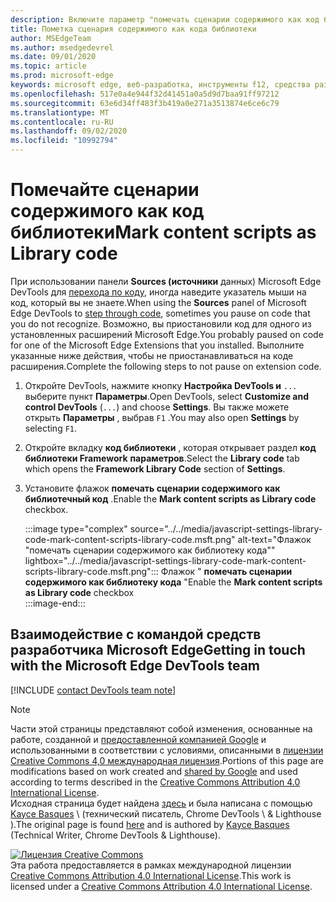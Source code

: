 ```yaml
---
description: Включите параметр "помечать сценарии содержимого как код библиотеки" в настройках > код библиотеки Framework.
title: Пометка сценария содержимого как кода библиотеки
author: MSEdgeTeam
ms.author: msedgedevrel
ms.date: 09/01/2020
ms.topic: article
ms.prod: microsoft-edge
keywords: microsoft edge, веб-разработка, инструменты f12, средства разработчика
ms.openlocfilehash: 517e0a4e944f32d41451a0a5d9d7baa91ff97212
ms.sourcegitcommit: 63e6d34ff483f3b419a0e271a3513874e6ce6c79
ms.translationtype: MT
ms.contentlocale: ru-RU
ms.lasthandoff: 09/02/2020
ms.locfileid: "10992794"
---
```

<!-- Copyright Kayce Basques 

   Licensed under the Apache License, Version 2.0 (the "License");
   you may not use this file except in compliance with the License.
   You may obtain a copy of the License at

       https://www.apache.org/licenses/LICENSE-2.0

   Unless required by applicable law or agreed to in writing, software
   distributed under the License is distributed on an "AS IS" BASIS,
   WITHOUT WARRANTIES OR CONDITIONS OF ANY KIND, either express or implied.
   See the License for the specific language governing permissions and
   limitations under the License.  -->

# <span data-ttu-id="d9b1c-104">Помечайте сценарии содержимого как код библиотеки</span><span class="sxs-lookup"><span data-stu-id="d9b1c-104">Mark content scripts as Library code</span></span>  

<span data-ttu-id="d9b1c-105">При использовании панели **Sources (источники** данных) Microsoft Edge DevTools для [перехода по коду][DevToolsJavascriptStepThroughCode], иногда наведите указатель мыши на код, который вы не знаете.</span><span class="sxs-lookup"><span data-stu-id="d9b1c-105">When using the **Sources** panel of Microsoft Edge DevTools to [step through code][DevToolsJavascriptStepThroughCode], sometimes you pause on code that you do not recognize.</span></span>  <span data-ttu-id="d9b1c-106">Возможно, вы приостановили код для одного из установленных расширений Microsoft Edge.</span><span class="sxs-lookup"><span data-stu-id="d9b1c-106">You probably paused on code for one of the Microsoft Edge Extensions that you installed.</span></span>  <span data-ttu-id="d9b1c-107">Выполните указанные ниже действия, чтобы не приостанавливаться на коде расширения.</span><span class="sxs-lookup"><span data-stu-id="d9b1c-107">Complete the following steps to not pause on extension code.</span></span>  

1.  <span data-ttu-id="d9b1c-108">Откройте DevTools, нажмите кнопку **Настройка DevTools и** `...` выберите пункт **Параметры**.</span><span class="sxs-lookup"><span data-stu-id="d9b1c-108">Open DevTools, select **Customize and control DevTools** \(`...`\) and choose **Settings**.</span></span>  <span data-ttu-id="d9b1c-109">Вы также можете открыть **Параметры** , выбрав `F1` .</span><span class="sxs-lookup"><span data-stu-id="d9b1c-109">You may also open **Settings** by selecting `F1`.</span></span>  

1.  <span data-ttu-id="d9b1c-110">Откройте вкладку **код библиотеки** , которая открывает раздел **код библиотеки Framework** **параметров**.</span><span class="sxs-lookup"><span data-stu-id="d9b1c-110">Select the **Library code** tab which opens the **Framework Library Code** section of **Settings**.</span></span>  
1.  <span data-ttu-id="d9b1c-111">Установите флажок **помечать сценарии содержимого как библиотечный код** .</span><span class="sxs-lookup"><span data-stu-id="d9b1c-111">Enable the **Mark content scripts as Library code** checkbox.</span></span>  
    
    :::image type="complex" source="../../media/javascript-settings-library-code-mark-content-scripts-library-code.msft.png" alt-text="Флажок &quot;помечать сценарии содержимого как библиотеку кода&quot;" lightbox="../../media/javascript-settings-library-code-mark-content-scripts-library-code.msft.png":::
       <span data-ttu-id="d9b1c-113">Флажок " **помечать сценарии содержимого как библиотеку кода** "</span><span class="sxs-lookup"><span data-stu-id="d9b1c-113">Enable the **Mark content scripts as Library code** checkbox</span></span>  
    :::image-end:::  
    
## <span data-ttu-id="d9b1c-114">Взаимодействие с командой средств разработчика Microsoft Edge</span><span class="sxs-lookup"><span data-stu-id="d9b1c-114">Getting in touch with the Microsoft Edge DevTools team</span></span>  

[!INCLUDE [contact DevTools team note](../../includes/contact-devtools-team-note.md)]  

<!-- links -->  

[DevToolsJavascriptStepThroughCode]: ../index.md#step-4-step-through-the-code "Шаг 4: пошаговое руководство по написанию кода — начало работы с отладкой JavaScript в Microsoft Edge DevTools | Документы Microsoft"  

> [!NOTE]
> <span data-ttu-id="d9b1c-116">Части этой страницы представляют собой изменения, основанные на работе, созданной и [предоставленной компанией Google][GoogleSitePolicies] и использованными в соответствии с условиями, описанными в [лицензии Creative Commons 4,0 международная лицензия][CCA4IL].</span><span class="sxs-lookup"><span data-stu-id="d9b1c-116">Portions of this page are modifications based on work created and [shared by Google][GoogleSitePolicies] and used according to terms described in the [Creative Commons Attribution 4.0 International License][CCA4IL].</span></span>  
> <span data-ttu-id="d9b1c-117">Исходная страница будет найдена [здесь](https://developers.google.com/web/tools/chrome-devtools/javascript/guides/blackbox-chrome-extension-scripts) и была написана с помощью [Kayce Basques][KayceBasques] \ (технический писатель, Chrome DevTools \ & Lighthouse \).</span><span class="sxs-lookup"><span data-stu-id="d9b1c-117">The original page is found [here](https://developers.google.com/web/tools/chrome-devtools/javascript/guides/blackbox-chrome-extension-scripts) and is authored by [Kayce Basques][KayceBasques] \(Technical Writer, Chrome DevTools \& Lighthouse\).</span></span>  

[![Лицензия Creative Commons][CCby4Image]][CCA4IL]  
<span data-ttu-id="d9b1c-119">Эта работа предоставляется в рамках международной лицензии [Creative Commons Attribution 4.0 International License][CCA4IL].</span><span class="sxs-lookup"><span data-stu-id="d9b1c-119">This work is licensed under a [Creative Commons Attribution 4.0 International License][CCA4IL].</span></span>  

[CCA4IL]: https://creativecommons.org/licenses/by/4.0  
[CCby4Image]: https://i.creativecommons.org/l/by/4.0/88x31.png  
[GoogleSitePolicies]: https://developers.google.com/terms/site-policies  
[KayceBasques]: https://developers.google.com/web/resources/contributors/kaycebasques  
